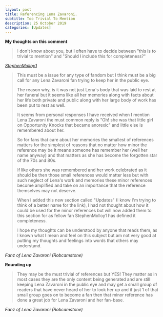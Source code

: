 ```yaml
---
layout: post
title: Referencing Lena Zavaroni.
subtitle: Too Trivial To Mention
description: 25 October 2019
categories: [Updates]
---
```


**My thoughts on this comment**
> I don't know about you, but I often have to decide between "this is to trivial to mention" and "Should I include this for completeness?"

<cite>[StephenMolloy1 ](https://github.com/FanzOfLenaZavaroni/fanzoflenazavaroni.github.io/issues/19#issuecomment-545534658)</cite>

> This must be a issue for any type of fandom but I think must be a big call for any Lena Zavaroni fan trying to keep her in the public eye.
>
> The reason why, is it was not just Lena's body that was laid to rest at her funeral but it seems like all her memories along with facts about her life both private and public along with her large body of work has been put to rest as well.
>
> It seems from personal responses I have received when I mention Lena Zavaroni the must common reply is "Oh! she was that little girl on Opportunity Knocks that became anorexic" and little else is remembered about her.
>
> So for fans that care about her memories the smallest of references matters for the simplest of reasons that no matter how minor the reference may be it means someone has remember her (well her name anyway) and that matters as she has become the forgotten star of the 70s and 80s.
>
> If like others she was remembered and her work celebrated as it should be then those small references would matter less but with such neglect of Lena's work and memories these minor references become amplified and take on an importance that the reference themselves may not deserve.
>
> When I added this new section called "Updates" (I know I'm trying to think of a better name for the link), I had not thought about how it could be used for the minor references but will now added them to this section for as fellow fan StephenMolloy1 has defined it completeness.
>
> I hope my thoughts can be understood by anyone that reads them, as I known what I mean and feel on this subject but am not very good at putting my thoughts and feelings into words that others may understand.

<cite>Fanz of Lena Zavaroni (Robcamstone)</cite>

**Rounding up**
> They may be the must trivial of references but YES! They matter as in most cases they are the only content being generated and are still keeping Lena Zavaroni in the public eye and may get a small group of readers that have never heard of her to look her up and if just 1 of that small group goes on to become a fan then that minor reference has done a great job for Lena Zavaroni and her fan-base.

<cite>Fanz of Lena Zavaroni (Robcamstone)</cite>
